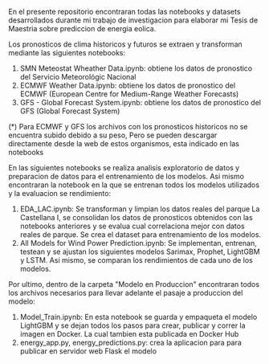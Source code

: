 En el presente repositorio encontraran todas las notebooks y datasets desarrollados durante mi trabajo 
de investigacion para elaborar mi Tesis de Maestria sobre prediccion de energia eolica.

Los pronosticos de clima historicos y futuros se extraen y transforman mediante las siguientes notebooks:

1) SMN Meteostat Wheather Data.ipynb: obtiene los datos de pronostico del Servicio Meteorológic Nacional
2) ECMWF Weather Data.ipynb: obtiene los datos de pronostico del ECMWF (European Centre for Medium-Range Weather Forecasts)
3) GFS - Global Forecast System.ipynb: obtiene los datos de pronostico del GFS (Global Forecast System)

(*) Para ECMWF y GFS los archivos con los pronosticos historicos no se encuentra subido debido a su peso,
Pero se pueden descargar directamente desde la web de estos organismos, esta indicado en las notebooks

En las siguientes notebooks se realiza analisis exploratorio de datos y preparacion de datos para
el entrenamiento de los modelos. Asi mismo encontraran la notebook en la que se entrenan todos los
modelos utilizados y la evaluacion se rendimiento:

1) EDA_LAC.ipynb: Se transforman y limpian los datos reales del parque La Castellana I, se consolidan los datos de
   pronosticos obtenidos con las notebooks anteriores y se evalua cual correlaciona mejor con datos reales de parque.
   Se crea el dataset para entrenamiento de los modelos.
2) All Models for Wind Power Prediction.ipynb: Se implementan, entrenan, testean y se ajustan los siguientes modelos
   Sarimax, Prophet, LightGBM y LSTM. Asi mismo, se comparan los rendimientos de cada uno de los modelos.

 Por ultimo, dentro de la carpeta "Modelo en Produccion" encontraran todos los archivos necesarios para llevar 
 adelante el pasaje a produccion del modelo:

 1) Model_Train.ipynb: En esta notebook se guarda y empaqueta el modelo LightGBM y se dejan
    todos los pasos para crear, publicar y correr la imagen en Docker. La cual tambien esta publicada en Docker Hub
 2) energy_app.py, energy_predictions.py: crea la aplicacion para para publicar en servidor web Flask el modelo

 
